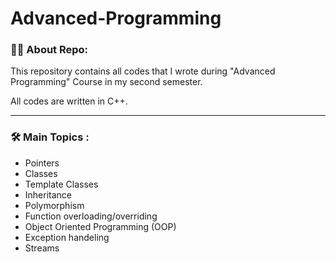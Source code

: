 # Advanced-Programming

### :man_technologist: About Repo:

This repository contains all codes that I wrote during "Advanced Programming" Course in my second semester.

All codes are written in C++.

---


### :hammer_and_wrench: Main Topics : 

- Pointers
- Classes
- Template Classes
- Inheritance
- Polymorphism
- Function overloading/overriding
- Object Oriented Programming (OOP)
- Exception handeling
- Streams
